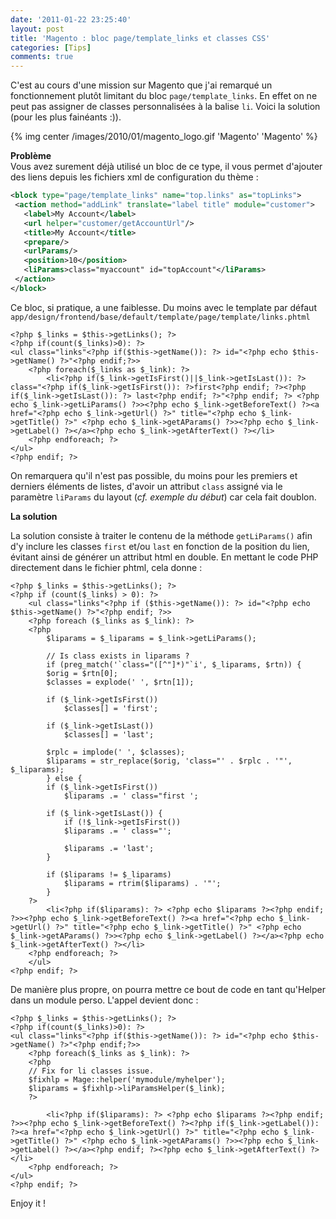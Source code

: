 ```yaml
---
date: '2011-01-22 23:25:40'
layout: post
title: 'Magento : bloc page/template_links et classes CSS'
categories: [Tips]
comments: true
---
```


C'est au cours d'une mission sur Magento que j'ai remarqué un fonctionnement plutôt limitant du bloc `page/template_links`. En effet on ne peut pas assigner de classes personnalisées à la balise `li`. Voici la solution (pour les plus fainéants :)).

{% img center /images/2010/01/magento_logo.gif 'Magento' 'Magento' %}

**Problème**  
Vous avez surement déjà utilisé un bloc de ce type, il vous permet d'ajouter des liens depuis les fichiers xml de configuration du thème :

``` xml
<block type="page/template_links" name="top.links" as="topLinks">
 <action method="addLink" translate="label title" module="customer">
   <label>My Account</label>
   <url helper="customer/getAccountUrl"/>
   <title>My Account</title>
   <prepare/>
   <urlParams/>
   <position>10</position>
   <liParams>class="myaccount" id="topAccount"</liParams>
 </action>
</block>
```

Ce bloc, si pratique, a une faiblesse. Du moins avec le template par défaut `app/design/frontend/base/default/template/page/template/links.phtml`

``` html+php
<?php $_links = $this->getLinks(); ?>
<?php if(count($_links)>0): ?>
<ul class="links"<?php if($this->getName()): ?> id="<?php echo $this->getName() ?>"<?php endif;?>>
    <?php foreach($_links as $_link): ?>
        <li<?php if($_link->getIsFirst()||$_link->getIsLast()): ?> class="<?php if($_link->getIsFirst()): ?>first<?php endif; ?><?php if($_link->getIsLast()): ?> last<?php endif; ?>"<?php endif; ?> <?php echo $_link->getLiParams() ?>><?php echo $_link->getBeforeText() ?><a href="<?php echo $_link->getUrl() ?>" title="<?php echo $_link->getTitle() ?>" <?php echo $_link->getAParams() ?>><?php echo $_link->getLabel() ?></a><?php echo $_link->getAfterText() ?></li>
    <?php endforeach; ?>
</ul>
<?php endif; ?>
```

On remarquera qu'il n'est pas possible, du moins pour les premiers et derniers éléments de listes, d'avoir un attribut `class` assigné via le paramètre `liParams` du layout (_cf. exemple du début_) car cela fait doublon.

**La solution**  

La solution consiste à traiter le contenu de la méthode `getLiParams()` afin d'y inclure les classes `first` et/ou `last` en fonction de la position du lien, évitant ainsi de générer un attribut html en double. En mettant le code PHP directement dans le fichier phtml, cela donne :

``` html+php
<?php $_links = $this->getLinks(); ?>
<?php if (count($_links) > 0): ?>
    <ul class="links"<?php if ($this->getName()): ?> id="<?php echo $this->getName() ?>"<?php endif; ?>>
    <?php foreach ($_links as $_link): ?>
    <?php
	    $liparams = $_liparams = $_link->getLiParams();

	    // Is class exists in liparams ?
	    if (preg_match('`class="([^"]*)"`i', $_liparams, $rtn)) {
		$orig = $rtn[0];
		$classes = explode(' ', $rtn[1]);

		if ($_link->getIsFirst())
		    $classes[] = 'first';

		if ($_link->getIsLast())
		    $classes[] = 'last';

		$rplc = implode(' ', $classes);
		$liparams = str_replace($orig, 'class="' . $rplc . '"', $_liparams);
	    } else {
		if ($_link->getIsFirst())
		    $liparams .= ' class="first ';

		if ($_link->getIsLast()) {
		    if (!$_link->getIsFirst())
			$liparams .= ' class="';

		    $liparams .= 'last';
		}

		if ($liparams != $_liparams)
		    $liparams = rtrim($liparams) . '"';
	    }
    ?>
	    <li<?php if($liparams): ?> <?php echo $liparams ?><?php endif; ?>><?php echo $_link->getBeforeText() ?><a href="<?php echo $_link->getUrl() ?>" title="<?php echo $_link->getTitle() ?>" <?php echo $_link->getAParams() ?>><?php echo $_link->getLabel() ?></a><?php echo $_link->getAfterText() ?></li>
    <?php endforeach; ?>
	</ul>	
<?php endif; ?>
```

De manière plus propre, on pourra mettre ce bout de code en tant qu'Helper dans un module perso. L'appel devient donc :

``` html+php
<?php $_links = $this->getLinks(); ?>
<?php if(count($_links)>0): ?>
<ul class="links"<?php if($this->getName()): ?> id="<?php echo $this->getName() ?>"<?php endif;?>>
    <?php foreach($_links as $_link): ?>
	<?php
	// Fix for li classes issue.
	$fixhlp = Mage::helper('mymodule/myhelper');
	$liparams = $fixhlp->liParamsHelper($_link);
	?>

        <li<?php if($liparams): ?> <?php echo $liparams ?><?php endif; ?>><?php echo $_link->getBeforeText() ?><?php if($_link->getLabel()): ?><a href="<?php echo $_link->getUrl() ?>" title="<?php echo $_link->getTitle() ?>" <?php echo $_link->getAParams() ?>><?php echo $_link->getLabel() ?></a><?php endif; ?><?php echo $_link->getAfterText() ?></li>
    <?php endforeach; ?>
</ul>
<?php endif; ?>
```

Enjoy it !
